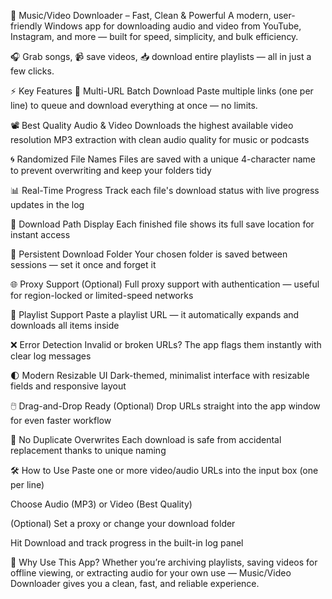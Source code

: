 🎵 Music/Video Downloader – Fast, Clean & Powerful
A modern, user-friendly Windows app for downloading audio and video from YouTube, Instagram, and more — built for speed, simplicity, and bulk efficiency.

🎧 Grab songs, 📹 save videos, 📥 download entire playlists — all in just a few clicks.

⚡ Key Features
🔗 Multi-URL Batch Download
Paste multiple links (one per line) to queue and download everything at once — no limits.

📽️ Best Quality Audio & Video
Downloads the highest available video resolution
MP3 extraction with clean audio quality for music or podcasts

🌀 Randomized File Names
Files are saved with a unique 4-character name to prevent overwriting and keep your folders tidy

📊 Real-Time Progress
Track each file's download status with live progress updates in the log

📁 Download Path Display
Each finished file shows its full save location for instant access

📌 Persistent Download Folder
Your chosen folder is saved between sessions — set it once and forget it

🌐 Proxy Support (Optional)
Full proxy support with authentication — useful for region-locked or limited-speed networks

🧩 Playlist Support
Paste a playlist URL — it automatically expands and downloads all items inside

❌ Error Detection
Invalid or broken URLs? The app flags them instantly with clear log messages

🌓 Modern Resizable UI
Dark-themed, minimalist interface with resizable fields and responsive layout

🖱️ Drag-and-Drop Ready (Optional)
Drop URLs straight into the app window for even faster workflow

🔐 No Duplicate Overwrites
Each download is safe from accidental replacement thanks to unique naming

🛠️ How to Use
Paste one or more video/audio URLs into the input box (one per line)

Choose Audio (MP3) or Video (Best Quality)

(Optional) Set a proxy or change your download folder

Hit Download and track progress in the built-in log panel

🚀 Why Use This App?
Whether you’re archiving playlists, saving videos for offline viewing, or extracting audio for your own use — Music/Video Downloader gives you a clean, fast, and reliable experience.
